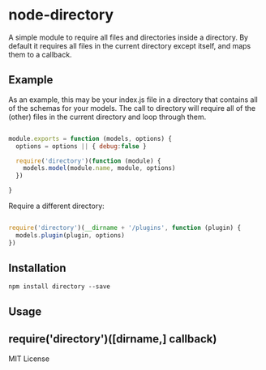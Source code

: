 node-directory
=========
A simple module to require all files and directories inside a directory.  By 
default it requires all files in the current directory except itself, and maps 
them to a callback.

Example
-------

As an example, this may be your index.js file in a directory that contains all 
of the schemas for your models. The call to directory will require all of the 
(other) files in the current directory and loop through them.

```javascript

module.exports = function (models, options) {
  options = options || { debug:false }

  require('directory')(function (module) {
    models.model(module.name, module, options)
  })

}

````

Require a different directory:

```javascript

require('directory')(__dirname + '/plugins', function (plugin) {
  models.plugin(plugin, options)
})

````

Installation
------------

    npm install directory --save

Usage
-----

require('directory')([dirname,] callback)
-----------------------------------------

MIT License

